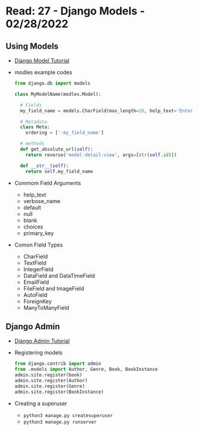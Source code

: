 # Read: 27 - Django Models - 02/28/2022

## Using Models

- [Django Model Tutorial](https://developer.mozilla.org/en-US/docs/Learn/Server-side/Django/Models)

- modles example codes

  ```python
  from django.db import models

  class MyModelName(modles.Model):

    # Fields
    my_field_name = models.CharField(max_length=20, help_text='Enter field documentation')

    # Metadata
    class Meta:
      ordering = ['-my_field_name']

    # methods
    def get_absolute_url(self):
      return reverse('model-detail-view', args=[str(self.id)])

    def __str__(self):
      return self.my_field_name
  ```

- Commom Field Arguments

  - help_text
  - verbose_name
  - default
  - null
  - blank
  - choices
  - primary_key

- Comon Field Types
  - CharField
  - TextField
  - IntegerField
  - DataField and DataTimeField
  - EmailField
  - FileField and ImageField
  - AutoField
  - ForeignKey
  - ManyToManyField

## Django Admin

- [Django Admin Tutorial](https://developer.mozilla.org/en-US/docs/Learn/Server-side/Django/Admin_site)

- Registering models

  ```python
  from django.contrib import admin
  from .models import Author, Genre, Book, BookInstance
  admin.site.register(book)
  admin.site.register(Author)
  admin.site.register(Genre)
  admin.site.register(BookInstance)
  ```

- Creating a superuser
  - `python3 manage.py createsuperuser`
  - `python3 manage.py runserver`
